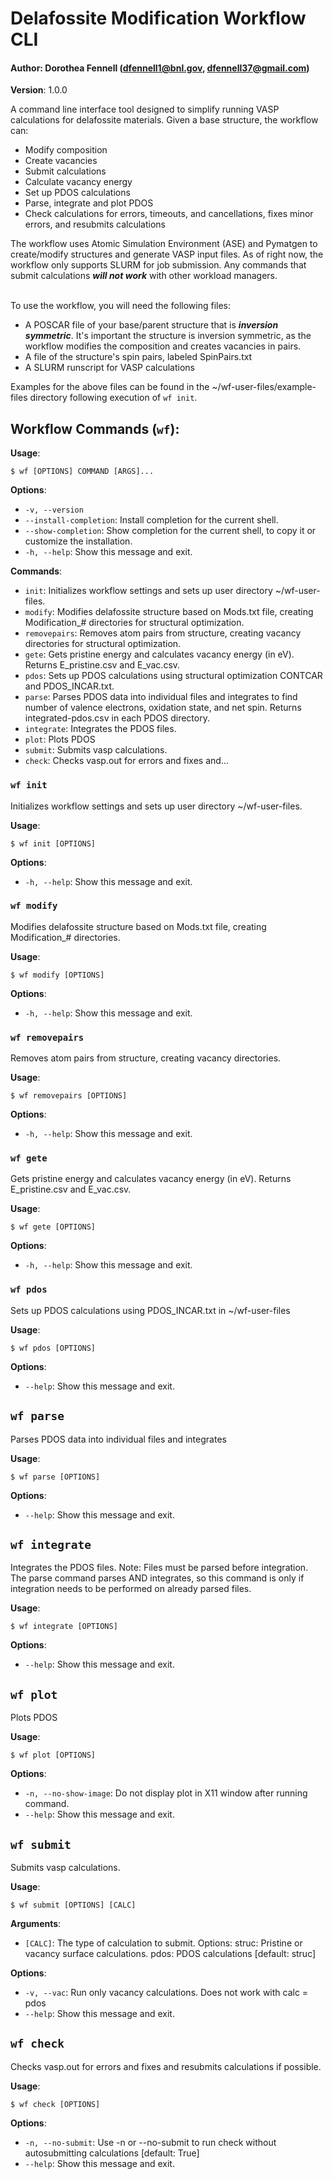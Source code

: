 # Delafossite Modification Workflow CLI
#### Author: Dorothea Fennell (dfennell1@bnl.gov, dfennell37@gmail.com)
**Version**: 1.0.0

A command line interface tool designed to simplify running VASP calculations for delafossite materials. Given a base structure, the workflow can:
- Modify composition
- Create vacancies
- Submit calculations
- Calculate vacancy energy
- Set up PDOS calculations
- Parse, integrate and plot PDOS
- Check calculations for errors, timeouts, and cancellations, fixes minor errors, and resubmits calculations

The workflow uses Atomic Simulation Environment (ASE) and Pymatgen to create/modify structures and generate VASP input files. As of right now, the workflow only supports SLURM for job submission. Any commands that submit calculations ***will not work*** with other workload managers. 

\
To use the workflow, you will need the following files:
- A POSCAR file of your base/parent structure that is ***inversion symmetric***. It's important the structure is inversion symmetric, as the workflow modifies the composition and creates vacancies in pairs. 
- A file of the structure's spin pairs, labeled SpinPairs.txt
- A SLURM runscript for VASP calculations

Examples for the above files can be found in the ~/wf-user-files/example-files directory following execution of `wf init`. 
## Workflow Commands (`wf`):

**Usage**:
```console
$ wf [OPTIONS] COMMAND [ARGS]...
```

**Options**:

* `-v, --version`
* `--install-completion`: Install completion for the current shell.
* `--show-completion`: Show completion for the current shell, to copy it or customize the installation.
* `-h, --help`: Show this message and exit.

**Commands**:

* `init`: Initializes workflow settings and sets up user directory ~/wf-user-files.
* `modify`: Modifies delafossite structure based on Mods.txt file, creating Modification_# directories for structural optimization. 
* `removepairs`: Removes atom pairs from structure, creating vacancy directories for structural optimization. 
* `gete`: Gets pristine energy and calculates vacancy energy (in eV). Returns E_pristine.csv and E_vac.csv.
* `pdos`: Sets up PDOS calculations using structural optimization CONTCAR and PDOS_INCAR.txt. 
* `parse`: Parses PDOS data into individual files and integrates to find number of valence electrons, oxidation state, and net spin. Returns integrated-pdos.csv in each PDOS directory. 
* `integrate`: Integrates the PDOS files.
* `plot`: Plots PDOS
* `submit`: Submits vasp calculations.
* `check`: Checks vasp.out for errors and fixes and...

### `wf init`

Initializes workflow settings and sets up user directory ~/wf-user-files. 

**Usage**:

```console
$ wf init [OPTIONS]
```

**Options**:

* `-h, --help`: Show this message and exit.

### `wf modify`

Modifies delafossite structure based on Mods.txt file, creating Modification_# directories. 

**Usage**:

```console
$ wf modify [OPTIONS]
```

**Options**:

* `-h, --help`: Show this message and exit.

### `wf removepairs`

Removes atom pairs from structure, creating vacancy directories. 

**Usage**:

```console
$ wf removepairs [OPTIONS]
```

**Options**:

* `-h, --help`: Show this message and exit.

### `wf gete`

Gets pristine energy and calculates vacancy energy (in eV). Returns E_pristine.csv and E_vac.csv. 

**Usage**:

```console
$ wf gete [OPTIONS]
```

**Options**:

* `-h, --help`: Show this message and exit.

### `wf pdos`

Sets up PDOS calculations using PDOS_INCAR.txt in ~/wf-user-files

**Usage**:

```console
$ wf pdos [OPTIONS]
```

**Options**:

* `--help`: Show this message and exit.

## `wf parse`

Parses PDOS data into individual files and integrates

**Usage**:

```console
$ wf parse [OPTIONS]
```

**Options**:

* `--help`: Show this message and exit.

## `wf integrate`

Integrates the PDOS files. Note: Files must be parsed before integration. The parse command parses AND integrates, so this command is only if integration needs to be performed on already parsed files.

**Usage**:

```console
$ wf integrate [OPTIONS]
```

**Options**:

* `--help`: Show this message and exit.

## `wf plot`

Plots PDOS

**Usage**:

```console
$ wf plot [OPTIONS]
```

**Options**:

* `-n, --no-show-image`: Do not display plot in X11 window after running command.
* `--help`: Show this message and exit.

## `wf submit`

Submits vasp calculations.

**Usage**:

```console
$ wf submit [OPTIONS] [CALC]
```

**Arguments**:

* `[CALC]`: The type of calculation to submit. Options: struc: Pristine or vacancy surface calculations. pdos: PDOS calculations  [default: struc]

**Options**:

* `-v, --vac`: Run only vacancy calculations. Does not work with calc = pdos
* `--help`: Show this message and exit.

## `wf check`

Checks vasp.out for errors and fixes and resubmits calculations if possible.

**Usage**:

```console
$ wf check [OPTIONS]
```

**Options**:

* `-n, --no-submit`: Use -n or --no-submit to run check without autosubmitting calculations  [default: True]
* `--help`: Show this message and exit.
